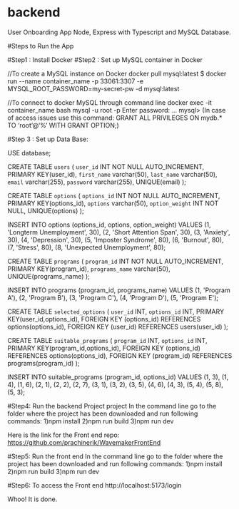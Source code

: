 # backend
User Onboarding App Node, Express with Typescript and MySQL Database.

#Steps to Run the App

#Step1 : Install Docker
#Step2 : Set up MySQL container in Docker

//To create a MySQL instance on Docker
docker pull mysql:latest
$ docker run --name container_name -p 33061:3307 -e MYSQL_ROOT_PASSWORD=my-secret-pw -d mysql:latest

//To connect to docker MySQL through command line
docker exec -it container_name bash
mysql -u root -p
Enter password: ...
mysql>
(In case of access issues use this command: GRANT ALL PRIVILEGES ON mydb.* TO ‘root’@‘%’ WITH GRANT OPTION;)

#Step 3 : Set up Data Base:
<These queries should be run in this exact order>

USE database;

CREATE TABLE `users` (
   `user_id` INT NOT NULL AUTO_INCREMENT,
    PRIMARY KEY(user_id),
    `first_name` varchar(50),
    `last_name` varchar(50),
	`email` varchar(255),
    `password` varchar(255),
	UNIQUE(email)
);

CREATE TABLE `options` (
   `options_id` INT NOT NULL AUTO_INCREMENT,
    PRIMARY KEY(options_id),
    `options` varchar(50),
    `option_weight` INT NOT NULL,
	UNIQUE(options)
);

INSERT INTO options (options_id, options, option_weight)
VALUES (1, 'Longterm Unemployment', 30),
 (2, 'Short Attention Span', 30),
 (3, 'Anxiety', 30),
 (4, 'Depression', 30),
 (5, 'Imposter Syndrome', 80),
 (6, 'Burnout', 80),
 (7, 'Stress', 80),
 (8, 'Unexpected Unemployment', 80);

CREATE TABLE `programs` (
   `program_id` INT NOT NULL AUTO_INCREMENT,
    PRIMARY KEY(program_id),
   `programs_name` varchar(50),
	UNIQUE(programs_name)
);

INSERT INTO programs (program_id, programs_name)
VALUES (1, 'Program A'),
 (2, 'Program B'),
 (3, 'Program C'),
 (4, 'Program D'),
 (5, 'Program E');



CREATE TABLE `selected_options` (
   `user_id` INT,
   `options_id` INT,
	PRIMARY KEY(user_id,options_id),
    FOREIGN KEY (options_id) REFERENCES options(options_id),
    FOREIGN KEY (user_id) REFERENCES users(user_id)
);

CREATE TABLE `suitable_programs` (
   `program_id` INT,
   `options_id` INT,
	PRIMARY KEY(program_id,options_id),
    FOREIGN KEY (options_id) REFERENCES options(options_id),
    FOREIGN KEY (program_id) REFERENCES programs(program_id)
);

INSERT INTO suitable_programs (program_id, options_id) VALUES (1, 3),
 (1, 4),
(1, 6),
(2, 1),
(2, 2),
(2, 7),
(3, 1),
(3, 2),
(3, 5),
(4, 6),
(4, 3),
(5, 4),
(5, 8),
(5, 3);
 
#Step4: Run the backend Project project
In the command line go to the folder where the project has been downloaded and run following commands:
1)npm install
2)npm run build
3)npm run dev

Here is the link for the Front end repo: https://github.com/prachinerik/WavemakerFrontEnd

#Step5: Run the front end
In the command line go to the folder where the project has been downloaded and run following commands:
1)npm install
2)npm run build
3)npm run dev

#Step6: To access the Front end
http://localhost:5173/login

Whoo! It is done.



